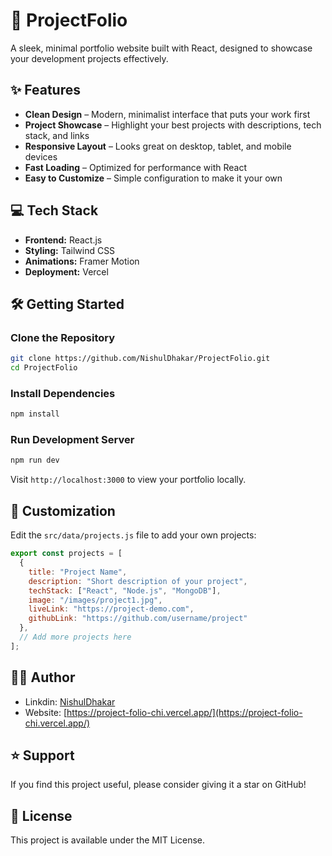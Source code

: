 # 🚀 ProjectFolio

A sleek, minimal portfolio website built with React, designed to showcase your development projects effectively.

## ✨ Features

* **Clean Design** – Modern, minimalist interface that puts your work first
* **Project Showcase** – Highlight your best projects with descriptions, tech stack, and links
* **Responsive Layout** – Looks great on desktop, tablet, and mobile devices
* **Fast Loading** – Optimized for performance with React
* **Easy to Customize** – Simple configuration to make it your own

## 💻 Tech Stack

* **Frontend:** React.js
* **Styling:** Tailwind CSS
* **Animations:** Framer Motion
* **Deployment:** Vercel

## 🛠️ Getting Started

### Clone the Repository

```bash
git clone https://github.com/NishulDhakar/ProjectFolio.git
cd ProjectFolio
```

### Install Dependencies

```bash
npm install
```

### Run Development Server

```bash
npm run dev
```

Visit `http://localhost:3000` to view your portfolio locally.

## 🔧 Customization

Edit the `src/data/projects.js` file to add your own projects:

```javascript
export const projects = [
  {
    title: "Project Name",
    description: "Short description of your project",
    techStack: ["React", "Node.js", "MongoDB"],
    image: "/images/project1.jpg",
    liveLink: "https://project-demo.com",
    githubLink: "https://github.com/username/project"
  },
  // Add more projects here
];
```

## 👨‍💻 Author 

* Linkdin: [NishulDhakar](https://www.linkedin.com/in/nishuldhakar/)
* Website: [https://project-folio-chi.vercel.app/](https://project-folio-chi.vercel.app/)

## ⭐ Support

If you find this project useful, please consider giving it a star on GitHub!

## 📄 License

This project is available under the MIT License.

